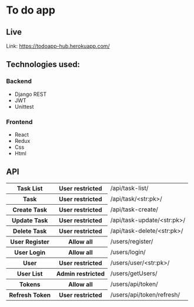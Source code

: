# To do app

## Live
Link: https://todoapp-hub.herokuapp.com/

## Technologies used:
### Backend
- Django REST
- JWT
- Unittest

### Frontend
- React
- Redux
- Css
- Html

## API

<table>
  <tr>
    <th>Task List</th>
	<th>User restricted</th>
    <td>/api/task-list/</td>
  </tr>
  <tr>
    <th>Task</th>
	<th>User restricted</th>
    <td>/api/task/&lt;str:pk&gt;/</td>
  </tr>
  <tr>
  	<th>Create Task</th>
	<th>User restricted</th>
	<td>/api/task-create/</td>
  </tr>
  <tr>
  	<th>Update Task</th>
	<th>User restricted</th>
	<td> /api/task-update/&lt;str:pk&gt;/</td>
  </tr>
  <tr>
  	<th>Delete Task</th>
	<th>User restricted</th>
	<td>/api/task-delete/&lt;str:pk&gt;/</td>
  </tr>
    <tr>
        <th> User Register </th>
		<th>Allow all</th>
        <td> /users/register/ </td>
    </tr>
     <tr>
        <th> User Login </th>
		<th>Allow all</th>
        <td> /users/login/ </td>
    </tr>
     <tr>
        <th> User </th>
		<th>User restricted</th>
        <td> /users/user/&lt;str:pk&gt;/ </td>
    </tr>
     <tr>
        <th>User List</th>
		<th>Admin restricted</th>
        <td> /users/getUsers/ </td>
    </tr>
     <tr>
        <th> Tokens </th>
		<th> Allow all</th>
        <td> /users/api/token/ </td>
    </tr>
     <tr>
        <th> Refresh Token </th>
		<th>User restricted</th>
        <td> /users/api/token/refresh/ </td>
    </tr>
</table>


